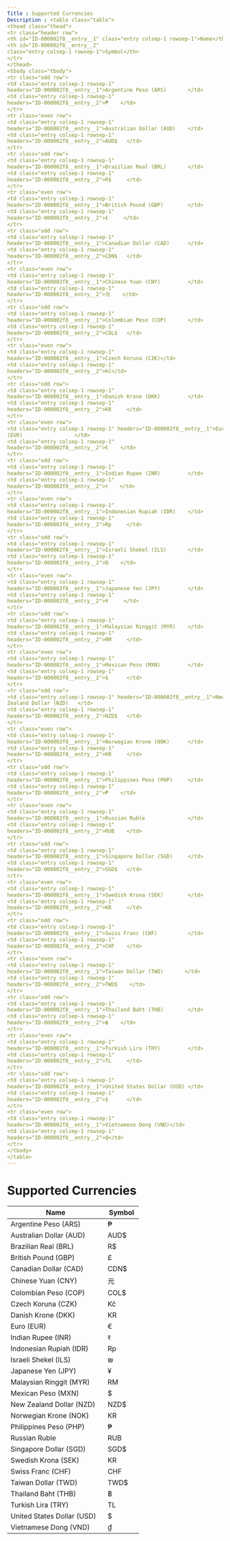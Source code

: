 ```yaml
---
Title : Supported Currencies
Description : <table class="table">
<thead class="thead">
<tr class="header row">
<th id="ID-000002f8__entry__1" class="entry colsep-1 rowsep-1">Name</th>
<th id="ID-000002f8__entry__2"
class="entry colsep-1 rowsep-1">Symbol</th>
</tr>
</thead>
<tbody class="tbody">
<tr class="odd row">
<td class="entry colsep-1 rowsep-1"
headers="ID-000002f8__entry__1">Argentine Peso (ARS)       </td>
<td class="entry colsep-1 rowsep-1"
headers="ID-000002f8__entry__2">₱    </td>
</tr>
<tr class="even row">
<td class="entry colsep-1 rowsep-1"
headers="ID-000002f8__entry__1">Australian Dollar (AUD)    </td>
<td class="entry colsep-1 rowsep-1"
headers="ID-000002f8__entry__2">AUD$   </td>
</tr>
<tr class="odd row">
<td class="entry colsep-1 rowsep-1"
headers="ID-000002f8__entry__1">Brazilian Real (BRL)       </td>
<td class="entry colsep-1 rowsep-1"
headers="ID-000002f8__entry__2">R$     </td>
</tr>
<tr class="even row">
<td class="entry colsep-1 rowsep-1"
headers="ID-000002f8__entry__1">British Pound (GBP)        </td>
<td class="entry colsep-1 rowsep-1"
headers="ID-000002f8__entry__2">£     </td>
</tr>
<tr class="odd row">
<td class="entry colsep-1 rowsep-1"
headers="ID-000002f8__entry__1">Canadian Dollar (CAD)      </td>
<td class="entry colsep-1 rowsep-1"
headers="ID-000002f8__entry__2">CDN$   </td>
</tr>
<tr class="even row">
<td class="entry colsep-1 rowsep-1"
headers="ID-000002f8__entry__1">Chinese Yuan (CNY)         </td>
<td class="entry colsep-1 rowsep-1"
headers="ID-000002f8__entry__2">元    </td>
</tr>
<tr class="odd row">
<td class="entry colsep-1 rowsep-1"
headers="ID-000002f8__entry__1">Colombian Peso (COP)       </td>
<td class="entry colsep-1 rowsep-1"
headers="ID-000002f8__entry__2">COL$   </td>
</tr>
<tr class="even row">
<td class="entry colsep-1 rowsep-1"
headers="ID-000002f8__entry__1">Czech Koruna (CZK)</td>
<td class="entry colsep-1 rowsep-1"
headers="ID-000002f8__entry__2">Kč</td>
</tr>
<tr class="odd row">
<td class="entry colsep-1 rowsep-1"
headers="ID-000002f8__entry__1">Danish Krone (DKK)         </td>
<td class="entry colsep-1 rowsep-1"
headers="ID-000002f8__entry__2">KR     </td>
</tr>
<tr class="even row">
<td class="entry colsep-1 rowsep-1" headers="ID-000002f8__entry__1">Euro
(EUR)                 </td>
<td class="entry colsep-1 rowsep-1"
headers="ID-000002f8__entry__2">€    </td>
</tr>
<tr class="odd row">
<td class="entry colsep-1 rowsep-1"
headers="ID-000002f8__entry__1">Indian Rupee (INR)         </td>
<td class="entry colsep-1 rowsep-1"
headers="ID-000002f8__entry__2">र    </td>
</tr>
<tr class="even row">
<td class="entry colsep-1 rowsep-1"
headers="ID-000002f8__entry__1">Indonesian Rupiah (IDR)    </td>
<td class="entry colsep-1 rowsep-1"
headers="ID-000002f8__entry__2">Rp     </td>
</tr>
<tr class="odd row">
<td class="entry colsep-1 rowsep-1"
headers="ID-000002f8__entry__1">Israeli Shekel (ILS)       </td>
<td class="entry colsep-1 rowsep-1"
headers="ID-000002f8__entry__2">₪    </td>
</tr>
<tr class="even row">
<td class="entry colsep-1 rowsep-1"
headers="ID-000002f8__entry__1">Japanese Yen (JPY)         </td>
<td class="entry colsep-1 rowsep-1"
headers="ID-000002f8__entry__2">¥     </td>
</tr>
<tr class="odd row">
<td class="entry colsep-1 rowsep-1"
headers="ID-000002f8__entry__1">Malaysian Ringgit (MYR)    </td>
<td class="entry colsep-1 rowsep-1"
headers="ID-000002f8__entry__2">RM     </td>
</tr>
<tr class="even row">
<td class="entry colsep-1 rowsep-1"
headers="ID-000002f8__entry__1">Mexican Peso (MXN)         </td>
<td class="entry colsep-1 rowsep-1"
headers="ID-000002f8__entry__2">$      </td>
</tr>
<tr class="odd row">
<td class="entry colsep-1 rowsep-1" headers="ID-000002f8__entry__1">New
Zealand Dollar (NZD)   </td>
<td class="entry colsep-1 rowsep-1"
headers="ID-000002f8__entry__2">NZD$   </td>
</tr>
<tr class="even row">
<td class="entry colsep-1 rowsep-1"
headers="ID-000002f8__entry__1">Norwegian Krone (NOK)      </td>
<td class="entry colsep-1 rowsep-1"
headers="ID-000002f8__entry__2">KR     </td>
</tr>
<tr class="odd row">
<td class="entry colsep-1 rowsep-1"
headers="ID-000002f8__entry__1">Philippines Peso (PHP)     </td>
<td class="entry colsep-1 rowsep-1"
headers="ID-000002f8__entry__2">₱    </td>
</tr>
<tr class="even row">
<td class="entry colsep-1 rowsep-1"
headers="ID-000002f8__entry__1">Russian Ruble              </td>
<td class="entry colsep-1 rowsep-1"
headers="ID-000002f8__entry__2">RUB    </td>
</tr>
<tr class="odd row">
<td class="entry colsep-1 rowsep-1"
headers="ID-000002f8__entry__1">Singapore Dollar (SGD)     </td>
<td class="entry colsep-1 rowsep-1"
headers="ID-000002f8__entry__2">SGD$   </td>
</tr>
<tr class="even row">
<td class="entry colsep-1 rowsep-1"
headers="ID-000002f8__entry__1">Swedish Krona (SEK)        </td>
<td class="entry colsep-1 rowsep-1"
headers="ID-000002f8__entry__2">KR     </td>
</tr>
<tr class="odd row">
<td class="entry colsep-1 rowsep-1"
headers="ID-000002f8__entry__1">Swiss Franc (CHF)          </td>
<td class="entry colsep-1 rowsep-1"
headers="ID-000002f8__entry__2">CHF    </td>
</tr>
<tr class="even row">
<td class="entry colsep-1 rowsep-1"
headers="ID-000002f8__entry__1">Taiwan Dollar (TWD)       </td>
<td class="entry colsep-1 rowsep-1"
headers="ID-000002f8__entry__2">TWD$    </td>
</tr>
<tr class="odd row">
<td class="entry colsep-1 rowsep-1"
headers="ID-000002f8__entry__1">Thailand Baht (THB)        </td>
<td class="entry colsep-1 rowsep-1"
headers="ID-000002f8__entry__2">฿    </td>
</tr>
<tr class="even row">
<td class="entry colsep-1 rowsep-1"
headers="ID-000002f8__entry__1">Turkish Lira (TRY)         </td>
<td class="entry colsep-1 rowsep-1"
headers="ID-000002f8__entry__2">TL     </td>
</tr>
<tr class="odd row">
<td class="entry colsep-1 rowsep-1"
headers="ID-000002f8__entry__1">United States Dollar (USD) </td>
<td class="entry colsep-1 rowsep-1"
headers="ID-000002f8__entry__2">$      </td>
</tr>
<tr class="even row">
<td class="entry colsep-1 rowsep-1"
headers="ID-000002f8__entry__1">Vietnamese Dong (VND)</td>
<td class="entry colsep-1 rowsep-1"
headers="ID-000002f8__entry__2">₫</td>
</tr>
</tbody>
</table>
---
```



# Supported Currencies



<table class="table">
<thead class="thead">
<tr class="header row">
<th id="ID-000002f8__entry__1" class="entry colsep-1 rowsep-1">Name</th>
<th id="ID-000002f8__entry__2"
class="entry colsep-1 rowsep-1">Symbol</th>
</tr>
</thead>
<tbody class="tbody">
<tr class="odd row">
<td class="entry colsep-1 rowsep-1"
headers="ID-000002f8__entry__1">Argentine Peso (ARS)       </td>
<td class="entry colsep-1 rowsep-1"
headers="ID-000002f8__entry__2">₱    </td>
</tr>
<tr class="even row">
<td class="entry colsep-1 rowsep-1"
headers="ID-000002f8__entry__1">Australian Dollar (AUD)    </td>
<td class="entry colsep-1 rowsep-1"
headers="ID-000002f8__entry__2">AUD$   </td>
</tr>
<tr class="odd row">
<td class="entry colsep-1 rowsep-1"
headers="ID-000002f8__entry__1">Brazilian Real (BRL)       </td>
<td class="entry colsep-1 rowsep-1"
headers="ID-000002f8__entry__2">R$     </td>
</tr>
<tr class="even row">
<td class="entry colsep-1 rowsep-1"
headers="ID-000002f8__entry__1">British Pound (GBP)        </td>
<td class="entry colsep-1 rowsep-1"
headers="ID-000002f8__entry__2">£     </td>
</tr>
<tr class="odd row">
<td class="entry colsep-1 rowsep-1"
headers="ID-000002f8__entry__1">Canadian Dollar (CAD)      </td>
<td class="entry colsep-1 rowsep-1"
headers="ID-000002f8__entry__2">CDN$   </td>
</tr>
<tr class="even row">
<td class="entry colsep-1 rowsep-1"
headers="ID-000002f8__entry__1">Chinese Yuan (CNY)         </td>
<td class="entry colsep-1 rowsep-1"
headers="ID-000002f8__entry__2">元    </td>
</tr>
<tr class="odd row">
<td class="entry colsep-1 rowsep-1"
headers="ID-000002f8__entry__1">Colombian Peso (COP)       </td>
<td class="entry colsep-1 rowsep-1"
headers="ID-000002f8__entry__2">COL$   </td>
</tr>
<tr class="even row">
<td class="entry colsep-1 rowsep-1"
headers="ID-000002f8__entry__1">Czech Koruna (CZK)</td>
<td class="entry colsep-1 rowsep-1"
headers="ID-000002f8__entry__2">Kč</td>
</tr>
<tr class="odd row">
<td class="entry colsep-1 rowsep-1"
headers="ID-000002f8__entry__1">Danish Krone (DKK)         </td>
<td class="entry colsep-1 rowsep-1"
headers="ID-000002f8__entry__2">KR     </td>
</tr>
<tr class="even row">
<td class="entry colsep-1 rowsep-1" headers="ID-000002f8__entry__1">Euro
(EUR)                 </td>
<td class="entry colsep-1 rowsep-1"
headers="ID-000002f8__entry__2">€    </td>
</tr>
<tr class="odd row">
<td class="entry colsep-1 rowsep-1"
headers="ID-000002f8__entry__1">Indian Rupee (INR)         </td>
<td class="entry colsep-1 rowsep-1"
headers="ID-000002f8__entry__2">र    </td>
</tr>
<tr class="even row">
<td class="entry colsep-1 rowsep-1"
headers="ID-000002f8__entry__1">Indonesian Rupiah (IDR)    </td>
<td class="entry colsep-1 rowsep-1"
headers="ID-000002f8__entry__2">Rp     </td>
</tr>
<tr class="odd row">
<td class="entry colsep-1 rowsep-1"
headers="ID-000002f8__entry__1">Israeli Shekel (ILS)       </td>
<td class="entry colsep-1 rowsep-1"
headers="ID-000002f8__entry__2">₪    </td>
</tr>
<tr class="even row">
<td class="entry colsep-1 rowsep-1"
headers="ID-000002f8__entry__1">Japanese Yen (JPY)         </td>
<td class="entry colsep-1 rowsep-1"
headers="ID-000002f8__entry__2">¥     </td>
</tr>
<tr class="odd row">
<td class="entry colsep-1 rowsep-1"
headers="ID-000002f8__entry__1">Malaysian Ringgit (MYR)    </td>
<td class="entry colsep-1 rowsep-1"
headers="ID-000002f8__entry__2">RM     </td>
</tr>
<tr class="even row">
<td class="entry colsep-1 rowsep-1"
headers="ID-000002f8__entry__1">Mexican Peso (MXN)         </td>
<td class="entry colsep-1 rowsep-1"
headers="ID-000002f8__entry__2">$      </td>
</tr>
<tr class="odd row">
<td class="entry colsep-1 rowsep-1" headers="ID-000002f8__entry__1">New
Zealand Dollar (NZD)   </td>
<td class="entry colsep-1 rowsep-1"
headers="ID-000002f8__entry__2">NZD$   </td>
</tr>
<tr class="even row">
<td class="entry colsep-1 rowsep-1"
headers="ID-000002f8__entry__1">Norwegian Krone (NOK)      </td>
<td class="entry colsep-1 rowsep-1"
headers="ID-000002f8__entry__2">KR     </td>
</tr>
<tr class="odd row">
<td class="entry colsep-1 rowsep-1"
headers="ID-000002f8__entry__1">Philippines Peso (PHP)     </td>
<td class="entry colsep-1 rowsep-1"
headers="ID-000002f8__entry__2">₱    </td>
</tr>
<tr class="even row">
<td class="entry colsep-1 rowsep-1"
headers="ID-000002f8__entry__1">Russian Ruble              </td>
<td class="entry colsep-1 rowsep-1"
headers="ID-000002f8__entry__2">RUB    </td>
</tr>
<tr class="odd row">
<td class="entry colsep-1 rowsep-1"
headers="ID-000002f8__entry__1">Singapore Dollar (SGD)     </td>
<td class="entry colsep-1 rowsep-1"
headers="ID-000002f8__entry__2">SGD$   </td>
</tr>
<tr class="even row">
<td class="entry colsep-1 rowsep-1"
headers="ID-000002f8__entry__1">Swedish Krona (SEK)        </td>
<td class="entry colsep-1 rowsep-1"
headers="ID-000002f8__entry__2">KR     </td>
</tr>
<tr class="odd row">
<td class="entry colsep-1 rowsep-1"
headers="ID-000002f8__entry__1">Swiss Franc (CHF)          </td>
<td class="entry colsep-1 rowsep-1"
headers="ID-000002f8__entry__2">CHF    </td>
</tr>
<tr class="even row">
<td class="entry colsep-1 rowsep-1"
headers="ID-000002f8__entry__1">Taiwan Dollar (TWD)       </td>
<td class="entry colsep-1 rowsep-1"
headers="ID-000002f8__entry__2">TWD$    </td>
</tr>
<tr class="odd row">
<td class="entry colsep-1 rowsep-1"
headers="ID-000002f8__entry__1">Thailand Baht (THB)        </td>
<td class="entry colsep-1 rowsep-1"
headers="ID-000002f8__entry__2">฿    </td>
</tr>
<tr class="even row">
<td class="entry colsep-1 rowsep-1"
headers="ID-000002f8__entry__1">Turkish Lira (TRY)         </td>
<td class="entry colsep-1 rowsep-1"
headers="ID-000002f8__entry__2">TL     </td>
</tr>
<tr class="odd row">
<td class="entry colsep-1 rowsep-1"
headers="ID-000002f8__entry__1">United States Dollar (USD) </td>
<td class="entry colsep-1 rowsep-1"
headers="ID-000002f8__entry__2">$      </td>
</tr>
<tr class="even row">
<td class="entry colsep-1 rowsep-1"
headers="ID-000002f8__entry__1">Vietnamese Dong (VND)</td>
<td class="entry colsep-1 rowsep-1"
headers="ID-000002f8__entry__2">₫</td>
</tr>
</tbody>
</table>





